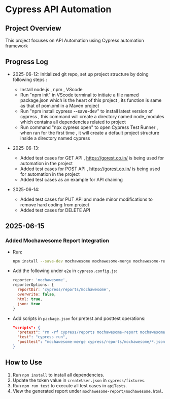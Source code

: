 # Cypress API Automation

## Project Overview
This project focuses on API Automation using Cypress automation framework

## Progress Log
- 2025-06-12: Initialized git repo, set up project structure by doing following steps : 
    - Install node.js , npm , VScode
    - Run "npm init" in VScode terminal to initiate a file named package.json which is the heart of this project , its function is same as that of pom.xml in a Maven project
    - Run "npm install cypress --save-dev" to install latest version of cypress , this command will create a directory named node_modules which contains all dependencies related to project
    - Run command "npx cypress open" to open Cypress Test Runner , when ran for the first time , it will create a default project structure inside a directory named cypress

- 2025-06-13: 
    - Added test cases for GET API , https://gorest.co.in/ is being used for automation in the project
    - Added test cases for POST API , https://gorest.co.in/ is being used for automation in the project
    - Added test cases as an example for API chaining
    
- 2025-06-14: 
    - Added test cases for PUT API and made minor modifications to remove hard coding from project
    - Added test cases for DELETE API

## 2025-06-15

### Added Mochawesome Report Integration
- Run:
  ```bash
  npm install --save-dev mochawesome mochawesome-merge mochawesome-report-generator
  ```
- Add the following under `e2e` in `cypress.config.js`:
  ```javascript
  reporter: 'mochawesome',
  reporterOptions: {
    reportDir: 'cypress/reports/mochawesome',
    overwrite: false,
    html: true,
    json: true
  }
  ```
- Add scripts in `package.json` for pretest and posttest operations:
  ```json
  "scripts": {
    "pretest": "rm -rf cypress/reports mochawesome-report mochawesome.json",
    "test": "cypress run",
    "posttest": "mochawesome-merge cypress/reports/mochawesome/*.json > mochawesome.json && marge mochawesome.json"
  }
  ```

## How to Use
1. Run `npm install` to install all dependencies.
2. Update the token value in `createUser.json` in `cypress/fixtures`.
3. Run `npm run test` to execute all test cases in `apiTests`.
4. View the generated report under `mochawesome-report/mochawesome.html`.